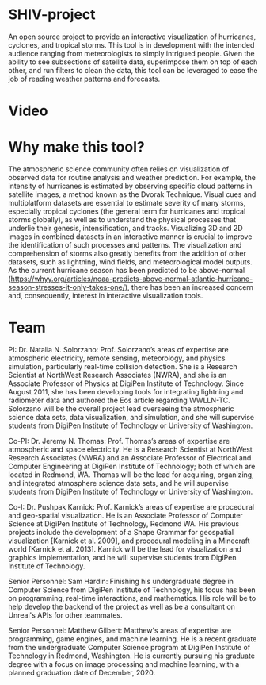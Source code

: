 # SHIV-project
An open source project to provide an interactive visualization of hurricanes, cyclones, and tropical storms. This tool is in development with the intended audience ranging from meteorologists to simply intrigued people. Given the ability to see subsections of satellite data, superimpose them on top of each other, and run filters to clean the data, this tool can be leveraged to ease the job of reading weather patterns and forecasts.

# Video
<Link goes here>

# Why make this tool?
The atmospheric science community often relies on visualization of observed data for routine analysis and weather prediction. For example, the intensity of hurricanes is estimated by observing specific cloud patterns in satellite images, a method known as the Dvorak Technique. Visual cues and multiplatform datasets are essential to estimate severity of many storms, especially tropical cyclones (the general term for hurricanes and tropical storms globally), as well as to understand the physical processes that underlie their genesis, intensification, and tracks. Visualizing 3D and 2D images in combined datasets in an interactive manner is crucial to improve the identification of such processes and patterns. The visualization and comprehension of storms also greatly benefits from the addition of other datasets, such as lightning, wind fields, and meteorological model outputs. As the current hurricane season has been predicted to be above-normal (https://whyy.org/articles/noaa-predicts-above-normal-atlantic-hurricane-season-stresses-it-only-takes-one/), there has been an increased concern and, consequently, interest in interactive visualization tools. 

# Team
PI: Dr. Natalia N. Solorzano: Prof. Solorzano’s areas of expertise are atmospheric electricity, remote sensing, meteorology, and physics simulation, particularly real-time collision detection. She is a Research Scientist at NorthWest Research Associates (NWRA), and she is an Associate Professor of Physics at DigiPen Institute of Technology. Since August 2011, she has been developing tools for integrating lightning and radiometer data and authored the Eos article regarding WWLLN-TC.  Solorzano will be the overall project lead overseeing the atmospheric science data sets, data visualization, and simulation, and she will supervise students from DigiPen Institute of Technology or University of Washington. 

Co-PI: Dr. Jeremy N. Thomas: Prof. Thomas’s areas of expertise are atmospheric and space electricity. He is a Research Scientist at NorthWest Research Associates (NWRA) and an Associate Professor of Electrical and Computer Engineering at DigiPen Institute of Technology; both of which are located in Redmond, WA.  Thomas will be the lead for acquiring, organizing, and integrated atmosphere science data sets, and he will supervise students from DigiPen Institute of Technology or University of Washington. 

Co-I: Dr. Pushpak Karnick: Prof. Karnick’s areas of expertise are procedural and geo-spatial visualization. He is an Associate Professor of Computer Science at DigiPen Institute of Technology, Redmond WA. His previous projects include the development of a Shape Grammar for geospatial visualization [Karnick et al. 2009], and procedural modeling in a Minecraft world [Karnick et al. 2013]. Karnick will be the lead for visualization and graphics implementation, and he will supervise students from DigiPen Institute of Technology.

Senior Personnel: Sam Hardin: Finishing his undergraduate degree in Computer Science from DigiPen Institute of Technology, his focus has been on programming, real-time interactions, and mathematics. His role will be to help develop the backend of the project as well as be a consultant on Unreal's APIs for other teammates.

Senior Personnel: Matthew Gilbert: Matthew's areas of expertise are programming, game engines, and machine learning. He is a recent graduate from the undergraduate Computer Science program at DigiPen Institute of Technology in Redmond, Washington. He is currently pursuing his graduate degree with a focus on image processing and machine learning, with a planned graduation date of December, 2020.
